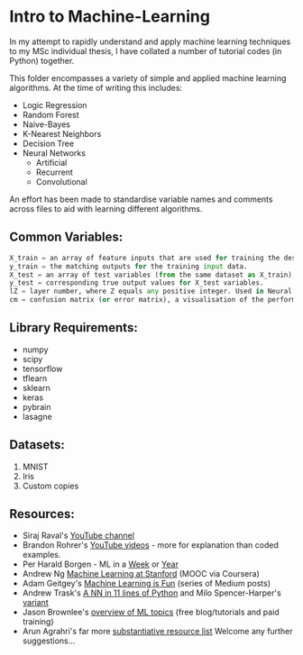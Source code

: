 
# Intro to Machine-Learning
In my attempt to rapidly understand and apply machine learning techniques to my MSc individual thesis, I have collated a number of tutorial codes (in Python) together.

This folder encompasses a variety of simple and applied machine learning algorithms. At the time of writing this includes:
* Logic Regression
* Random Forest
* Naive-Bayes
* K-Nearest Neighbors
* Decision Tree
* Neural Networks
	- Artificial
	- Recurrent
	- Convolutional

An effort has been made to standardise variable names and comments across files to aid with learning different algorithms.

## Common Variables:
```python
X_train = an array of feature inputs that are used for training the desired algorithm. Typically a subset of a larger dataset.
y_train = the matching outputs for the training input data.
X_test = an array of test variables (from the same dataset as X_train), which are used to validate the accuracy of the algorithms on "unseen" data.
y_test = corresponding true output values for X_test variables.
lZ = layer number, where Z equals any positive integer. Used in Neural Networks.
cm = confusion matrix (or error matrix), a visualisation of the performance on an ML algorithm.
```

## Library Requirements:
+ numpy
+ scipy
+ tensorflow
+ tflearn
+ sklearn
+ keras
+ pybrain
+ lasagne

## Datasets:
1. MNIST
2. Iris
3. Custom copies

## Resources:
* Siraj Raval's [YouTube channel](https://www.youtube.com/channel/UCWN3xxRkmTPmbKwht9FuE5A)
* Brandon Rohrer's [YouTube videos](https://www.youtube.com/user/BrandonRohrer) - more for explanation than coded examples.
* Per Harald Borgen - ML in a [Week](https://medium.com/learning-new-stuff/machine-learning-in-a-week-a0da25d59850) or [Year](https://medium.com/learning-new-stuff/machine-learning-in-a-year-cdb0b0ebd29c)
* Andrew Ng [Machine Learning at Stanford](https://www.coursera.org/learn/machine-learning) (MOOC via Coursera)
* Adam Geitgey's [Machine Learning is Fun](https://medium.com/@ageitgey/machine-learning-is-fun-80ea3ec3c471) (series of Medium posts)
* Andrew Trask's [A NN in 11 lines of Python](https://iamtrask.github.io/2015/07/12/basic-python-network/) and Milo Spencer-Harper's [variant](https://medium.com/technology-invention-and-more/how-to-build-a-simple-neural-network-in-9-lines-of-python-code-cc8f23647ca1)
* Jason Brownlee's [overview of ML topics](http://machinelearningmastery.com/start-here/) (free blog/tutorials and paid training)
* Arun Agrahri's far more [substantiative resource list](https://hackernoon.com/index-of-best-ai-machine-learning-resources-71ba0c73e34d)
Welcome any further suggestions...
